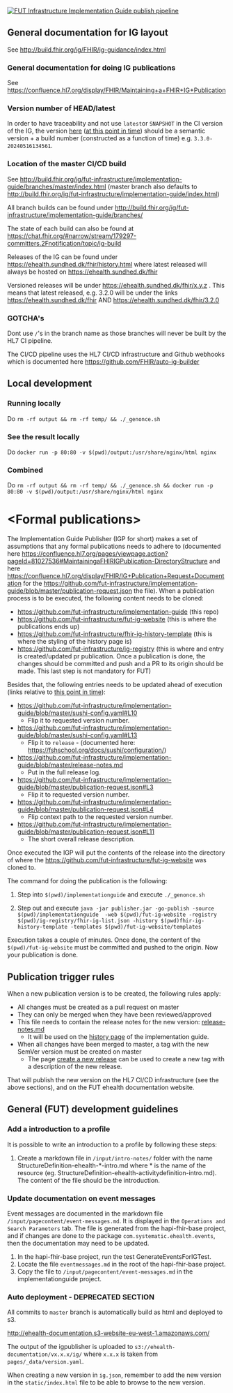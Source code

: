 [![FUT Infrastructure Implementation Guide publish pipeline](https://github.com/fut-infrastructure/implementation-guide/actions/workflows/publish.yaml/badge.svg?event=push)](https://github.com/fut-infrastructure/implementation-guide/actions/workflows/publish.yaml)

## General documentation for IG layout
See http://build.fhir.org/ig/FHIR/ig-guidance/index.html

### General documentation for doing IG publications
See https://confluence.hl7.org/display/FHIR/Maintaining+a+FHIR+IG+Publication

### Version number of HEAD/latest
In order to have traceability and not use `latest`or `SNAPSHOT` in the CI version of the IG, the version [here](https://github.com/fut-infrastructure/implementation-guide/blob/master/sushi-config.yaml#L10) ([at this point in time](https://github.com/fut-infrastructure/implementation-guide/commit/87984511188dce487a2ccbc490d5985981b83aa3)) should be a semantic version + a build number (constructed as a function of time) e.g. `3.3.0-20240516134561`.

### Location of the master CI/CD build
See http://build.fhir.org/ig/fut-infrastructure/implementation-guide/branches/master/index.html (master branch also defaults to http://build.fhir.org/ig/fut-infrastructure/implementation-guide/index.html)

All branch builds can be found under http://build.fhir.org/ig/fut-infrastructure/implementation-guide/branches/

The state of each build can also be found at https://chat.fhir.org/#narrow/stream/179297-committers.2Fnotification/topic/ig-build

Releases of the IG can be found under https://ehealth.sundhed.dk/fhir/history.html where latest released will always be hosted on https://ehealth.sundhed.dk/fhir

Versioned releases will be under https://ehealth.sundhed.dk/fhir/x.y.z . This means that latest released, e.g. 3.2.0 will be under the links https://ehealth.sundhed.dk/fhir AND https://ehealth.sundhed.dk/fhir/3.2.0


### GOTCHA's
Dont use `/`'s in the branch name as those branches will never be built by the HL7 CI pipeline.

The CI/CD pipeline uses the HL7 CI/CD infrastructure and Github webhooks which is documented here https://github.com/FHIR/auto-ig-builder


## Local development

### Running locally
Do `rm -rf output && rm -rf temp/ && ./_genonce.sh`

### See the result locally
Do `docker run -p 80:80 -v $(pwd)/output:/usr/share/nginx/html nginx`

### Combined
Do `rm -rf output && rm -rf temp/ && ./_genonce.sh && docker run -p 80:80 -v $(pwd)/output:/usr/share/nginx/html nginx`

# \<Formal publications\>
The Implementation Guide Publisher (IGP for short) makes a set of assumptions that any formal publications needs to adhere to (documented here https://confluence.hl7.org/pages/viewpage.action?pageId=81027536#MaintainingaFHIRIGPublication-DirectoryStructure and here https://confluence.hl7.org/display/FHIR/IG+Publication+Request+Documentation for the https://github.com/fut-infrastructure/implementation-guide/blob/master/publication-request.json the file). When a publication process is to be executed, the following content needs to be cloned:

- https://github.com/fut-infrastructure/implementation-guide (this repo)
- https://github.com/fut-infrastructure/fut-ig-website (this is where the publications ends up)
- https://github.com/fut-infrastructure/fhir-ig-history-template (this is where the styling of the history page is)
- https://github.com/fut-infrastructure/ig-registry (this is where and entry is created/updated pr publication. Once a publication is done, the changes should be committed and push and a PR to its origin should be made. This last step is not mandatory for FUT)

Besides that, the following entries needs to be updated ahead of execution (links relative to [this point in time](https://github.com/fut-infrastructure/implementation-guide/commit/87984511188dce487a2ccbc490d5985981b83aa3)):
- https://github.com/fut-infrastructure/implementation-guide/blob/master/sushi-config.yaml#L10
    - Flip it to requested version number.
- https://github.com/fut-infrastructure/implementation-guide/blob/master/sushi-config.yaml#L13
    - Flip it to `release` - (documented here: https://fshschool.org/docs/sushi/configuration/)
- https://github.com/fut-infrastructure/implementation-guide/blob/master/release-notes.md
    - Put in the full release log.
- https://github.com/fut-infrastructure/implementation-guide/blob/master/publication-request.json#L3
    - Flip it to requested version number.
- https://github.com/fut-infrastructure/implementation-guide/blob/master/publication-request.json#L4
    - Flip context path to the requested version number.
- https://github.com/fut-infrastructure/implementation-guide/blob/master/publication-request.json#L11
    - The short overall release description.

Once executed the IGP will put the contents of the release into the directory of where the https://github.com/fut-infrastructure/fut-ig-website was cloned to.

The command for doing the publication is the following:

1) Step into `$(pwd)/implementationguide` and execute `./_genonce.sh`

2) Step out and execute `java -jar publisher.jar -go-publish -source $(pwd)/implementationguide  -web $(pwd)/fut-ig-website -registry $(pwd)/ig-registry/fhir-ig-list.json -history $(pwd)fhir-ig-history-template -templates $(pwd)/fut-ig-website/templates`

Execution takes a couple of minutes. Once done, the content of the `$(pwd)/fut-ig-website` must be committed and pushed to the origin. Now your publication is done.

## Publication trigger rules

When a new publication version is to be created, the following rules apply:

- All changes must be created as a pull request on master
- They can only be merged when they have been reviewed/approved
- This file needs to contain the release notes for the new version: [release-notes.md](release-notes.md)
  - It will be used on the [history page](https://ehealth.sundhed.dk/fhir/history.html)
    of the implementation guide.
- When all changes have been merged to master, a tag with the new SemVer version
  must be created on master
  - The page [create a new release](https://github.com/fut-infrastructure/implementation-guide/releases/new)
    can be used to create a new tag with a description of the new release.

That will publish the new version on the HL7 CI/CD infrastructure
(see the above sections), and on the FUT ehealth documentation website.

## General (FUT) development guidelines

### Add a introduction to a profile
It is possible to write an introduction to a profile by following these steps:
1. Create a markdown file in `/input/intro-notes/` folder with the name StructureDefinition-ehealth-*-intro.md where * is the name of the resource (eg. StructureDefinition-ehealth-activitydefinition-intro.md). The content of the file should be the introduction.

### Update documentation on event messages
Event messages are documented in the markdown file `/input/pagecontent/event-messages.md`. It is displayed in the `Operations and Search Parameters` tab. The file is generated from the hapi-fhir-base project, and if changes are done to the package `com.systematic.ehealth.events`, then the documentation may need to be updated. 
1. In the hapi-fhir-base project, run the test GenerateEventsForIGTest.
2. Locate the file `eventmessages.md` in the root of the hapi-fhir-base project.
3. Copy the file to `/input/pagecontent/event-messages.md` in the implementationguide project.

### Auto deployment - DEPRECATED SECTION

All commits to `master` branch is automatically build as html and deployed to s3.

http://ehealth-documentation.s3-website-eu-west-1.amazonaws.com/

The output of the igpublisher is uploaded to `s3://ehealth-documentation/vx.x.x/ig/`
where `x.x.x` is taken from `pages/_data/version.yaml`.

When creating a new version in `ig.json`, remember to add the new version in the `static/index.html` file to be able to browse to the new version.

